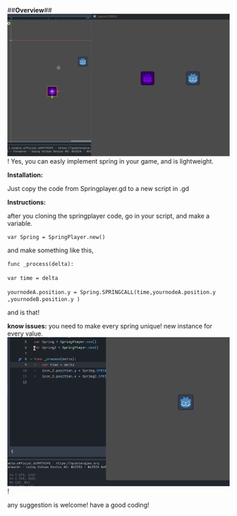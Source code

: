 ##**Overview**##
![alt text](./example.gif)!
Yes, you can easly implement spring in your game, and is lightweight.

**Installation:**

Just copy the code from Springplayer.gd to a new script in .gd

**Instructions:**

after you cloning the springplayer code, go in your script, and make a variable.


	var Spring = SpringPlayer.new()



and make something like this,



	func _process(delta):

	var time = delta
 
	yournodeA.position.y = Spring.SPRINGCALL(time,yournodeA.position.y ,yournodeB.position.y )


and is that!

**know issues:**
you need to make every spring unique! new instance for every value.
![alt text](./solution.gif)!

any suggestion is welcome! have a good coding!

